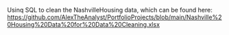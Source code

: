 Usinq SQL to clean the NashvilleHousing data, which can be found here:
https://github.com/AlexTheAnalyst/PortfolioProjects/blob/main/Nashville%20Housing%20Data%20for%20Data%20Cleaning.xlsx

